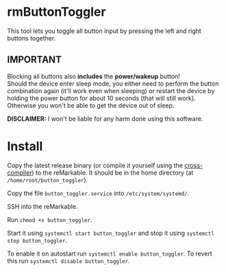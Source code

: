 # rmButtonToggler

This tool lets you toggle all button input by pressing the left and right buttons together.

## IMPORTANT
Blocking all buttons also **includes** the **power/wakeup** button!  
Should the device enter sleep mode, you either need to perform the button combination again (it'll work even when sleeping) or restart the device by holding the power button for about 10 seconds (that will still work). Otherwise you won't be able to get the device out of sleep.

**DISCLAIMER:** I won't be liable for any harm done using this software.

# Install

Copy the latest release binary (or compile it yourself using the [cross-compiler](https://remarkable.engineering/)) to the reMarkable.
It should be in the home directory (at `/home/root/button_toggler`).

Copy the file `button_toggler.service` into `/etc/system/systemd/`.

SSH into the reMarkable.

Run `chmod +x button_toggler`.

Start it using `systemctl start button_toggler` and stop it using `systemctl stop button_toggler`.

To enable it on autostart run `systemctl enable button_toggler`. To revert this run `systemctl disable button_toggler`.
